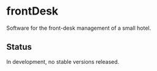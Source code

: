 # frontDesk

Software for the front-desk management of a small hotel.

## Status

In development, no stable versions released.
